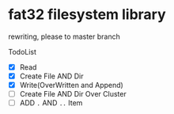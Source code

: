 # fat32 filesystem library
rewriting, please to master branch

TodoList
- [x] Read
- [x] Create File AND Dir
- [x] Write(OverWritten and Append)
- [ ] Create File AND Dir Over Cluster
- [ ] ADD `.` AND `..` Item
